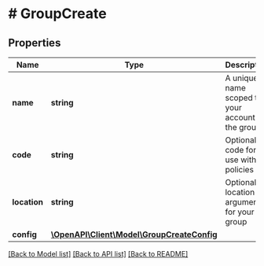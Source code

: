 # # GroupCreate

## Properties

Name | Type | Description | Notes
------------ | ------------- | ------------- | -------------
**name** | **string** | A unique name scoped to your account for the group |
**code** | **string** | Optional code for use with policies | [optional]
**location** | **string** | Optional location argument for your group | [optional]
**config** | [**\OpenAPI\Client\Model\GroupCreateConfig**](GroupCreateConfig.md) |  | [optional]

[[Back to Model list]](../../README.md#models) [[Back to API list]](../../README.md#endpoints) [[Back to README]](../../README.md)

